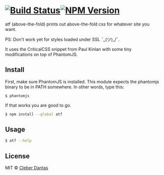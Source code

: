 #  [![Build Status](https://api.travis-ci.org/cleberdantas/atf.svg)](http://travis-ci.org/cleberdantas/atf)[![NPM Version](http://img.shields.io/npm/v/atf.svg?style=flat)](https://www.npmjs.org/package/atf)

atf (above-the-fold) prints out above-the-fold css for whatever site you want.

PS: Don't work yet for styles loaded under SSL ¯\_(ツ)_/¯. 

It uses the CriticalCSS snippet from Paul Kinlan with some tiny modifications on top of PhantomJS.


## Install
First, make sure PhantomJS is installed. This module expects the phantomjs binary to be in PATH somewhere. In other words, type this:

```sh
$ phantomjs
```

If that works you are good to go.

```sh
$ npm install --global atf
```


## Usage

```sh
$ atf --help
```


## License

MIT © [Cleber Dantas](http://www.cleberdantas.com)


[npm-url]: https://npmjs.org/package/above-the-fold-phantomjs
[npm-image]: https://badge.fury.io/js/above-the-fold-phantomjs.svg
[travis-url]: https://travis-ci.org/cleberdantas/above-the-fold-phantomjs
[travis-image]: https://travis-ci.org/cleberdantas/above-the-fold-phantomjs.svg?branch=master
[daviddm-url]: https://david-dm.org/cleberdantas/above-the-fold-phantomjs.svg?theme=shields.io
[daviddm-image]: https://david-dm.org/cleberdantas/above-the-fold-phantomjs
